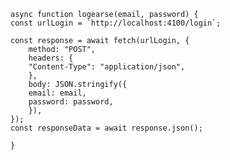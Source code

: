     async function logearse(email, password) {
    const urlLogin = `http://localhost:4100/login`;

    const response = await fetch(urlLogin, {
        method: "POST",
        headers: {
        "Content-Type": "application/json",
        },
        body: JSON.stringify({
        email: email,
        password: password,
        }),
    });
    const responseData = await response.json();

    }